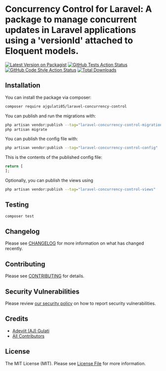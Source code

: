 # Concurrency Control for Laravel: A package to manage concurrent updates in Laravel applications using a 'versionId' attached to Eloquent models.

[![Latest Version on Packagist](https://img.shields.io/packagist/v/ajgulati05/laravel-concurrency-control.svg?style=flat-square)](https://packagist.org/packages/ajgulati05/laravel-concurrency-control)
[![GitHub Tests Action Status](https://img.shields.io/github/actions/workflow/status/ajgulati05/laravel-concurrency-control/run-tests.yml?branch=main&label=tests&style=flat-square)](https://github.com/ajgulati05/laravel-concurrency-control/actions?query=workflow%3Arun-tests+branch%3Amain)
[![GitHub Code Style Action Status](https://img.shields.io/github/actions/workflow/status/ajgulati05/laravel-concurrency-control/fix-php-code-style-issues.yml?branch=main&label=code%20style&style=flat-square)](https://github.com/ajgulati05/laravel-concurrency-control/actions?query=workflow%3A"Fix+PHP+code+style+issues"+branch%3Amain)
[![Total Downloads](https://img.shields.io/packagist/dt/ajgulati05/laravel-concurrency-control.svg?style=flat-square)](https://packagist.org/packages/ajgulati05/laravel-concurrency-control)



## Installation

You can install the package via composer:

```bash
composer require ajgulati05/laravel-concurrency-control
```

You can publish and run the migrations with:

```bash
php artisan vendor:publish --tag="laravel-concurrency-control-migrations"
php artisan migrate
```

You can publish the config file with:

```bash
php artisan vendor:publish --tag="laravel-concurrency-control-config"
```

This is the contents of the published config file:

```php
return [
];
```

Optionally, you can publish the views using

```bash
php artisan vendor:publish --tag="laravel-concurrency-control-views"
```


## Testing

```bash
composer test
```

## Changelog

Please see [CHANGELOG](CHANGELOG.md) for more information on what has changed recently.

## Contributing

Please see [CONTRIBUTING](CONTRIBUTING.md) for details.

## Security Vulnerabilities

Please review [our security policy](../../security/policy) on how to report security vulnerabilities.

## Credits

- [Adevjit (AJ) Gulati](https://github.com/ajGulati05)
- [All Contributors](../../contributors)

## License

The MIT License (MIT). Please see [License File](LICENSE.md) for more information.
